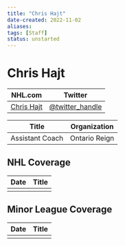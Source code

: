 ```yaml
---
title: "Chris Hajt"
date-created: 2022-11-02
aliases: 
tags: [Staff]
status: unstarted
---
```


# Chris Hajt

| NHL.com | Twitter |
| ------- | ------- |
| [Chris Hajt]() | [@twitter_handle](https://twitter.com/)

| Title           | Organization |
| --------------- | ------------ |
| Assistant Coach | Ontario Reign             |



## NHL  Coverage
| Date | Title |
| ---- | ----- |
|      |       |



## Minor League Coverage
| Date | Title |
| ---- | ----- |
|      |       |



